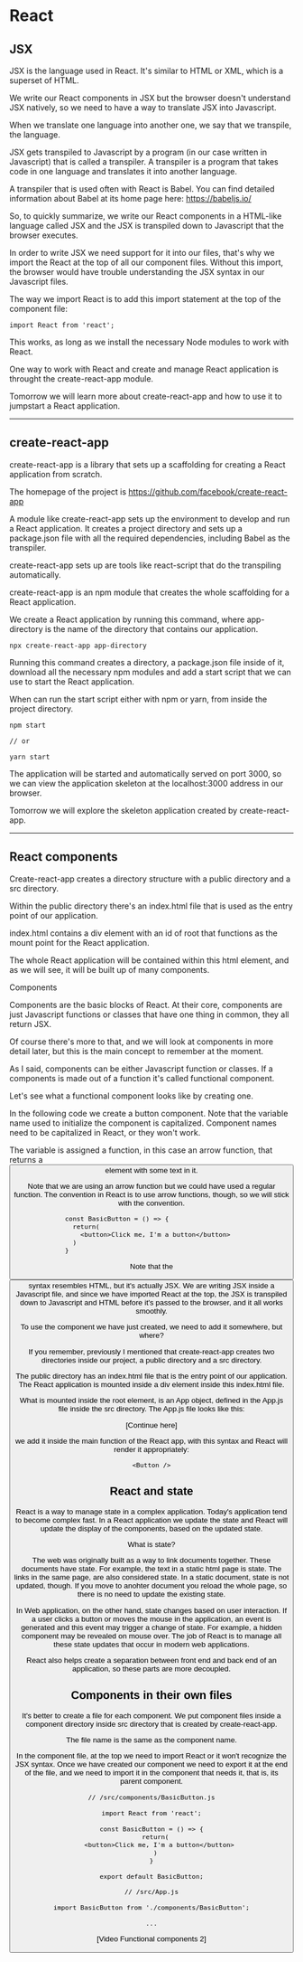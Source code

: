 # React

## JSX

JSX is the language used in React. It's similar to HTML or XML, which is a
superset of HTML.

We write our React components in JSX but the browser doesn't understand JSX
natively, so we need to have a way to translate JSX into Javascript.

When we translate one language into another one, we say that we transpile, the
language.

JSX gets transpiled to Javascript by a program (in our case written in
Javascript) that is called a transpiler. A transpiler is a program
that takes code in one language and translates it into another language.

A transpiler that is used often with React is Babel.
You can find detailed information about Babel at its home page here: https://babeljs.io/

So, to quickly summarize, we write our React components in a HTML-like language called JSX and the JSX is transpiled down to Javascript that the browser executes.

In order to write JSX we need support for it into our files, that's why we
import the React at the top of all our component files. Without this import,
the browser would have trouble understanding the JSX syntax in our Javascript
files.

The way we import React is to add this import statement at the top of the
component file:

```
import React from 'react';
```

This works, as long as we install the necessary Node modules to work with React.

One way to work with React and create and manage React application is throught
the create-react-app module.

Tomorrow we will learn more about create-react-app and how to use it to
jumpstart a React application.


---


## create-react-app

create-react-app is a library that sets up a scaffolding for creating a React
application from scratch.

The homepage of the project is https://github.com/facebook/create-react-app

A module like create-react-app sets up the environment to develop and run a
React application. It creates a project directory and sets up a package.json
file with all the required dependencies, including Babel as the transpiler.

create-react-app sets up are tools like react-script that do the transpiling automatically.

create-react-app is an npm module that creates the whole scaffolding for a React application.

We create a React application by running this command, where app-directory is
the name of the directory that contains our application.

```
npx create-react-app app-directory
```

Running this command creates a directory, a package.json file inside of it, download all the necessary npm modules and add a start script that we can use to start the React application.

When can run the start script either with npm or yarn, from inside the project
directory.

```
npm start

// or 

yarn start
```

The application will be started and automatically served on port 3000, so we can view the application skeleton at the localhost:3000 address in our browser.

Tomorrow we will explore the skeleton application created by create-react-app.


---



## React components

Create-react-app creates a directory structure with a public directory  and a src directory.

Within the public directory there's an index.html file that is used as the entry point of our application.

index.html contains a div element with an id of root that functions as the mount point for the React application.

The whole React application will be contained within this html element, and as
we will see, it will be built up of many components.


Components

Components are the basic blocks of React. At their core, components are just Javascript functions or classes that have one thing in common, they all return JSX.

Of course there's more to that, and we will look at components in more detail
later, but this is the main concept to remember at the moment.

As I said, components can be either Javascript function or classes. If a
components is made out of a function it's called functional component.

Let's see what a functional component looks like by creating one.

In the following code we create a button component. 
Note that the variable name used to initialize the component is capitalized. Component names need to be capitalized in React, or they won't work.

The variable is assigned a function, in this case an arrow function, that returns a <button> element with some text in it.

Note that we are using an arrow function but we could have used a regular
function. The convention in React is to use arrow functions, though, so we will
stick with the convention.

```
const BasicButton = () => {                  
  return(                                    
    <button>Click me, I'm a button</button>  
  )                                          
}                                            
```

Note that the <button> syntax resembles HTML, but it's actually JSX. We are
writing JSX inside a Javascript file, and since we have imported React at the
top, the JSX is transpiled down to Javascript and HTML before it's passed to the
browser, and it all works smoothly.

To use the component we have just created, we need to add it somewhere, but where?

If you remember, previously I mentioned that create-react-app creates two
directories inside our project, a public directory and a src directory.

The public directory has an index.html file that is the entry point of our
application. The React application is mounted inside a div element inside this
index.html file.

What is mounted inside the root element, is an App object, defined in the App.js
file inside the src directory.
The App.js file looks like this:


[Continue here]


 we add it inside the main function of the React app, with
this syntax and React will render it appropriately:

```
<Button />
```


## React and state

React is a way to manage state in a complex application. Today's application
tend to become complex fast. In a React application we update the state and
React will update the display of the components, based on the updated state.

What is state?

The web was originally built as a way to link documents together. These
documents have state. For example, the text in a static html page is state. The
links in the same page, are also considered state.
In a static document, state is not updated, though. If you move to anohter
document you reload the whole page, so there is no need to update the existing
state.

In Web application, on the other hand, state changes based on user interaction.
If a user clicks a button or moves the mouse in the application, an event is
generated and this event may trigger a change of state. For example, a hidden
component may be revealed on mouse over. 
The job of React is to manage all these state updates that occur in modern web
applications.

React also helps create a separation between front end and back end of an
application, so these parts are more decoupled.


## Components in their own files

It's better to create a file for each component.
We put component files inside a component directory inside src directory that is
created by create-react-app.

The file name is the same as the component name.

In the component file, at the top we need to import React or it won't recognize
the JSX syntax.
Once we have created our component we need to export it at the end of the file,
and we need to import it in the component that needs it, that is, its parent
component.


```
// /src/components/BasicButton.js

import React from 'react';

const BasicButton = () => {
  return(
    <button>Click me, I'm a button</button>
  )
}

export default BasicButton;
```

```
// /src/App.js

import BasicButton from './components/BasicButton';

...

```


[Video Functional components 2]
